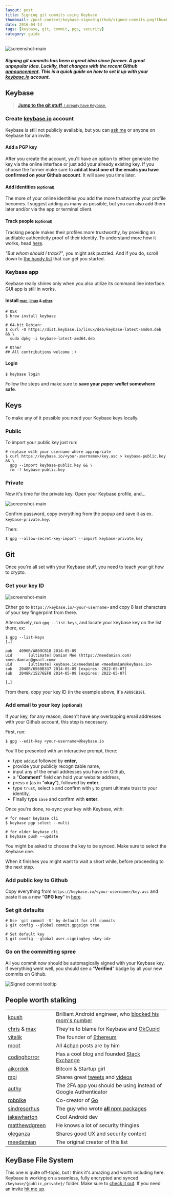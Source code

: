 ```yaml
---
layout: post
title: Signing git commits using Keybase
thumbnail: /post-content/keybase-signed-github/signed-commits.png?thumb
date: 2016-04-14
tags: [keybase, git, commit, pgp, security]
category: guide
---
```


![screenshot-main][img-signed-commits]

##### Signing git commits has been a great idea since forever. A  great _unpopular_ idea. Luckily, that changes with the recent Github [announcement][gh-gpg-signatures]. This is a quick guide on how to set it up with your [keybase.io][keybase] account.

## Keybase

> [**Jump to the git stuff**<small>, I already have Keybase.</small>][git-setup]

### Create [keybase.io][keybase] account

Keybase is still not publicly available, but you can [ask me][email] or anyone on Keybase for an invite.

#### Add a PGP key

After you create the account, you'll have an option to either generate the key via the online interface or just add your already existing key. If you choose the former make sure to **add at least one of the emails you have confirmed on your Github account**. It will save you time later.

#### Add identities <small>(optional)</small>

The more of your online identities you add the more trustworthy your profile becomes. I suggest adding as many as possible, but you can also add them later and/or via the app or terminal client.

#### Track people <small>(optional)</small>

Tracking people makes their profiles more trustworthy, by providing an auditable authenticity proof of their identity. To understand more how it works, head [here][tracking].

_"But whom should I track?"_, you might ask puzzled. And if you do, scroll down to [the handy list][keybase-list] that can get you started.

### Keybase app

Keybase really shines only when you also utilize its command line interface. GUI app is still in works.

#### Install <small>[mac][install-mac], [linux][install-linux] & [other][install-more].</small>

```shell
# OSX
$ brew install keybase

# 64-bit Debian:
$ curl -O https://dist.keybase.io/linux/deb/keybase-latest-amd64.deb && \
  sudo dpkg -i keybase-latest-amd64.deb

# Other
## All contributions welcome ;)
```

#### Login

```shell
$ keybase login
```

Follow the steps and make sure to **save your _paper wallet_ somewhere safe**.

## Keys

To make any of it possible you need your Keybase keys locally.

### Public

To import your public key just run:

```shell
# replace with your username where appropriate
$ curl https://keybase.io/<your-username>/key.asc > keybase-public.key && \
  gpg --import keybase-public.key && \
  rm -f keybase-public.key
```

### Private

Now it's time for the private key. Open your Keybase profile, and…

![screenshot-main][img-export-key]

Confirm password, copy everything from the popup and save it as ex. `keybase-private.key`.

Then:

```shell
$ gpg --allow-secret-key-import --import keybase-private.key
```

## Git

Once you're all set with your Keybase stuff, you need to teach your git how to crypto.

### Get your key ID

![screenshot-main][img-key-id]

Either go to `https://keybase.io/<your-username>` and copy 8 last characters of your key fingerprint from there.

Alternatively, run `gpg --list-keys`, and locate your keybase key on the list there, ex:

```shell
$ gpg --list-keys
[…]

pub   4096R/A809CB18 2014-05-09
uid       [ultimate] Damian Mee (https://meedamian.com) <mee.damian@gmail.com>
uid       [ultimate] keybase.io/meedamian <meedamian@keybase.io>
sub   2048R/6560B337 2014-05-09 [expires: 2022-05-07]
sub   2048R/15276EF8 2014-05-09 [expires: 2022-05-07]

[…]
```

From there, copy your key ID (in the example above, it's `A809CB18`).

### Add email to your key <small>(optional)</small>

If your key, for any reason, doesn't have any overlapping email addresses with your Github account, this step is necessary.

First, run:

```shell
$ gpg --edit-key <your-username>@keybase.io
```

You'll be presented with an interactive prompt, there:

* type `adduid` followed by **enter**,
* provide your publicly recognizable name,
* input any of the email addresses you have on Github,
* a "**Comment**" field can hold your website address,
* press `o` (as in "**okay**"), followed by **enter**,
* type `trust`, select `5` and confirm with `y` to grant ultimate trust to your identity,
* Finally type `save` and confirm with **enter**.

Once you're done, re-sync your key with Keybase, with:

```shell
# for newer keybase cli
$ keybase pgp select --multi

# for older keybase cli
$ keybase push --update
```

You might be asked to choose the key to be synced. Make sure to select the Keybase one.

When it finishes you might want to wait a short while, before proceeding to the next step.

### Add public key to Github

Copy everything from `https://keybase.io/<your-username>/key.asc` and paste it as a new "**GPG key**" in [here][github-keys].

### Set git defaults

```shell
# Use `git commit -S` by default for all commits
$ git config --global commit.gpgsign true

# Set default key
$ git config --global user.signingkey <key-id>
```

### Go on the committing spree

All you commit now should be automagically signed with your Keybase key. If everything went well, you should see a "**Verified**" badge by all your new commits on Github.

![Signed commit tooltip][img-gh-tooltip]


## People worth stalking

||||
:-- | --- | :--
[koush][@koush]                 | | Brilliant Android engineer, who [blocked his mom's number][koush-mom]
[chris][@chris] & [max][@max]   | | They're to blame for Keybase and [OkCupid][okcupid]
[vitalik][@vitalik]             | | The founder of [Ethereum][ethereum]
[moot][@moot]                   | | All [4chan][4chan] posts are by him
[codinghorror][@codinghorror]   | | Has a cool blog and founded [Stack Exchange][stack]
[aikordek][@ai]                 | | Bitcoin & Startup girl
[mpj][@mpj]                     | | Shares great [tweets][mpj-twitter] and [videos][mpj-yt]
[authy][@authy]                 | | The 2FA app you should be using instead of Google Authenticator
[robpike][@rob]                 | | Co-creator of [Go][go]
[sindresorhus][@sindresorhus]   | | The guy who wrote [**all** npm packages][all-npm]
[jakewharton][@jakewharton]     | | Cool Android dev
[matthewdgreen][@matthewdgreen] | | He knows a lot of security thingies
[oleganza][@oleganza]           | | Shares good UX and security content
[meedamian][@meedamian]         | | The original creator of this list


## KeyBase File System

This one is quite off-topic, but I think it's amazing and worth including here. Keybase is working on a seamless, fully encrypted and synced `/keybase/{public,private}/` folder. Make sure to [check it out][kbfs]. If you need an invite [hit me up][email].


<!-- images -->
[img-signed-commits]: /post-content/keybase-signed-github/signed-commits.png
[img-export-key]:     /post-content/keybase-signed-github/export-key.png
[img-key-id]:         /post-content/keybase-signed-github/key-id.png
[img-gh-tooltip]:     /post-content/keybase-signed-github/gh-tooltip.png

<!-- anchors-->
[git-setup]:    #git
[keybase-list]: #people-worth-stalking

<!-- URLs -->
[gh-gpg-signatures]:  https://github.com/blog/2144-gpg-signature-verification
[keybase]:            https://keybase.io
[tracking]:           https://keybase.io/docs/server_security/tracking
[install-mac]:        https://keybase.io/docs/the_app/install_osx
[install-linux]:      https://keybase.io/docs/the_app/install_linux
[install-more]:       https://keybase.io/download
[github-keys]:        https://github.com/settings/keys
[kbfs]:               https://keybase.io/docs/kbfs

<!-- other -->
[email]: mailto:keybase@meedamian.com?subject=Keybase+invite

<!-- recommended users -->
[@koush]:         https://keybase.io/koush
[@chris]:         https://keybase.io/chris
[@max]:           https://keybase.io/max
[@vitalik]:       https://keybase.io/vbuterin
[@moot]:          https://keybase.io/moot
[@codinghorror]:  https://keybase.io/codinghorror
[@ai]:            https://keybase.io/aikordek
[@mpj]:           https://keybase.io/mpj
[@authy]:         https://keybase.io/authy
[@rob]:           https://keybase.io/robpike
[@sindresorhus]:  https://keybase.io/sindresorhus
[@jakewharton]:   https://keybase.io/jakewharton
[@matthewdgreen]: https://keybase.io/matthewdgreen
[@oleganza]:      https://keybase.io/oleganza
[@meedamian]:     https://keybase.io/meedamian

<!-- recommended user's links-->
[koush-mom]:  https://goo.gl/kOqc68
[okcupid]:    https://www.okcupid.com
[ethereum]:   https://ethereum.org/
[4chan]:      https://www.4chan.org/
[mpj-twitter]:https://twitter.com/mpjme
[mpj-yt]:     https://www.youtube.com/c/mpjmevideos
[stack]:      https://stackexchange.com
[go]:         https://golang.org/
[all-npm]:    https://www.npmjs.com/~sindresorhus
